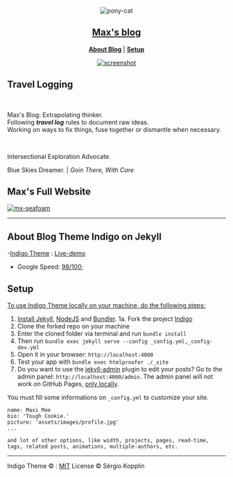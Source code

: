 <p align="center">
<img src="https://i.ibb.co/Mfnqx25/pony-cat.png" alt="pony-cat" border="0">
</p>

<h2 align="center">
<a href="https://mxnkpl.com/blog/"> Max's blog</a>
</h2>


<p align="center">
    <b><a href="README.md#blog">About Blog</a></b>
    |
    <b><a href="README.md#setup">Setup</a></b>
</p>

<p align="center">
<a href="https://mxnkpl.com/blog/"><img src="https://i.ibb.co/hKJx16x/screenshot.png" alt="screenshot" border="0"></a>
</p>

## Travel Logging
<a href ="#blog"> </a>
<br>

Max's Blog: Extrapolating thinker.
<br>
Following _**travel log**_ rules to document raw ideas.
<br>
Working on ways to fix things, fuse together or dismantle when necessary.

<br>

Intersectional Exploration Advocate.
<br>

Blue Skies Dreamer.  |  _*Goin There, With Care*_


## Max's Full Website


<a href="https://mxnkpl.com"><img src="https://i.ibb.co/LnfDGSm/mx-seafoam.png" alt="mx-seafoam" border="0"></a>

***


## About Blog Theme Indigo on Jekyll

-[Indigo Theme](https://github.com/sergiokopplin/indigo/) : [Live-demo](http://sergiokopplin.github.io/indigo/)
- Google Speed: [98/100](https://developers.google.com/speed/pagespeed/insights/?url=http%3A%2F%2Fsergiokopplin.github.io%2Findigo%2F);

## Setup
<a href="#setup">
To use Indigo Theme locally on your machine, do the following steps:

1. Install [Jekyll](https://jekyllrb.com/docs/), [NodeJS](https://nodejs.org/) and [Bundler](http://bundler.io/).
1a. Fork the project [Indigo](https://github.com/sergiokopplin/indigo/fork)
2. Clone the forked repo on your machine
3. Enter the cloned folder via terminal and run `bundle install`
4. Then run `bundle exec jekyll serve --config _config.yml,_config-dev.yml`
5. Open it in your browser: `http://localhost:4000`
6. Test your app with `bundle exec htmlproofer ./_site`
7. Do you want to use the [jekyll-admin](https://jekyll.github.io/jekyll-admin/) plugin to edit your posts? Go to the admin panel: `http://localhost:4000/admin`. The admin panel will not work on GitHub Pages, [only locally](https://github.com/jekyll/jekyll-admin/issues/341#issuecomment-292739469).

You must fill some informations on `_config.yml` to customize your site.

```
name: Maxi Moe
bio: 'Tough Cookie.'
picture: 'assets/images/profile.jpg'
...

and lot of other options, like width, projects, pages, read-time, tags, related posts, animations, multiple-authors, etc.
```

---
Indigo Theme © :
[MIT](http://kopplin.mit-license.org/) License © Sérgio Kopplin
